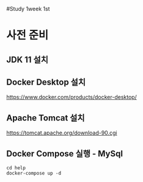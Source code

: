 #Study 1week 1st
# 사전 준비

## JDK 11 설치

## Docker Desktop 설치
https://www.docker.com/products/docker-desktop/

## Apache Tomcat 설치
https://tomcat.apache.org/download-90.cgi

## Docker Compose 실행 - MySql
``` 
cd help
docker-compose up -d
```

